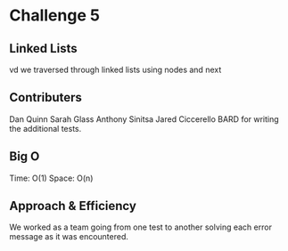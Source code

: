 # Challenge 5

## Linked Lists
vd
we traversed through linked lists using nodes and next

## Contributers

Dan Quinn
Sarah Glass
Anthony Sinitsa
Jared Ciccerello
BARD for writing the additional tests.

## Big O

Time: O(1)
Space: O(n)

## Approach & Efficiency

We worked as a team going from one test to another solving each error message as it was encountered.
